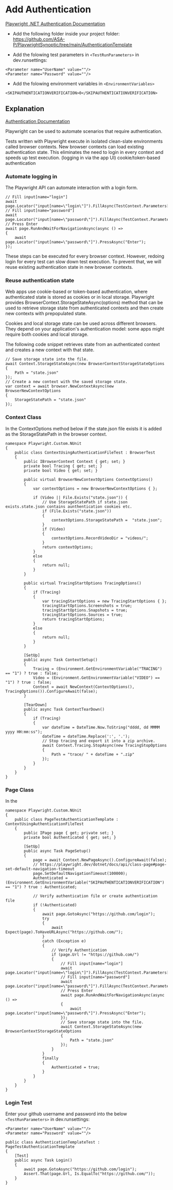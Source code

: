 # Add Authentication
[Playwright .NET Authentication Documentation](https://playwright.dev/dotnet/docs/auth)
- Add the following folder inside your project folder: https://github.com/ASA-P/PlaywrightSynoptic/tree/main/AuthenticationTemplate

- Add the folowing test parameters in ```<TestRunParameters>``` in dev.runsettings:
```
<Parameter name="UserName" value=""/>
<Parameter name="Password" value=""/>
```
- Add the folowing environment variables in ```<EnvironmentVariables>```
```
<SKIPAUTHENTICATIONVERIFICATION>0</SKIPAUTHENTICATIONVERIFICATION>
```
## **Explanation**

[Authentication Documentation](https://playwright.dev/dotnet/docs/auth)

Playwright can be used to automate scenarios that require authentication.

Tests written with Playwright execute in isolated clean-slate environments called browser contexts.  New browser contexts can load existing authentication state. This eliminates the need to login in every context and speeds up test execution. (logging in via the app UI) cookie/token-based authentication

### Automate logging in
The Playwright API can automate interaction with a login form.
```
// Fill input[name="login"]
await page.Locator("input[name=\"login\"]").FillAsync(TestContext.Parameters["UserName"]);
// Fill input[name="password"]
await page.Locator("input[name=\"password\"]").FillAsync(TestContext.Parameters["Password"]);
// Press Enter
await page.RunAndWaitForNavigationAsync(async () =>
{
    await page.Locator("input[name=\"password\"]").PressAsync("Enter");
});
```
These steps can be executed for every browser context. However, redoing login for every test can slow down test execution. To prevent that, we will reuse existing authentication state in new browser contexts.

### Reuse authentication state
Web apps use cookie-based or token-based authentication, where authenticated state is stored as cookies or in local storage. Playwright provides BrowserContext.StorageStateAsync(options) method that can be used to retrieve storage state from authenticated contexts and then create new contexts with prepopulated state.

Cookies and local storage state can be used across different browsers. They depend on your application's authentication model: some apps might require both cookies and local storage.

The following code snippet retrieves state from an authenticated context and creates a new context with that state.

```
// Save storage state into the file.
await Context.StorageStateAsync(new BrowserContextStorageStateOptions
{
    Path = "state.json"
});
// Create a new context with the saved storage state.
var context = await browser.NewContextAsync(new BrowserNewContextOptions
{
    StorageStatePath = "state.json"
});

```
### **Context Class**
In the ContextOptions method below if the state.json file exists it is added as the StorageStatePath in the browser context.
```
namespace Playwright.Custom.NUnit
{
    public class ContextUsingAuthenticationFileTest : BrowserTest
    {
        public IBrowserContext Context { get; set; }
        private bool Tracing { get; set; }
        private bool Video { get; set; }

        public virtual BrowserNewContextOptions ContextOptions()
        {
            var contextOptions = new BrowserNewContextOptions { };

            if (Video || File.Exists("state.json")) { 
                // Use StorageStatePath if state.json exists.state.json contains aunthentication cookies etc.
                if (File.Exists("state.json"))
                {
                    contextOptions.StorageStatePath =  "state.json";
                }
                if (Video)
                {
                    contextOptions.RecordVideoDir = "videos/";
                }
                return contextOptions;
            }
            else
            {
                return null;
            }
        }

        public virtual TracingStartOptions TracingOptions()
        {
            if (Tracing)
            {
                var tracingStartOptions = new TracingStartOptions { };
                tracingStartOptions.Screenshots = true;
                tracingStartOptions.Snapshots = true;
                tracingStartOptions.Sources = true;
                return tracingStartOptions;
            }
            else
            {
                return null;
            }
        }

        [SetUp]
        public async Task ContextSetup()
        {
            Tracing = (Environment.GetEnvironmentVariable("TRACING") == "1") ? true : false;
            Video = (Environment.GetEnvironmentVariable("VIDEO") == "1") ? true : false;
            Context = await NewContext(ContextOptions(), TracingOptions()).ConfigureAwait(false);
        }

        [TearDown]
        public async Task ContextTearDown()
        {
            if (Tracing)
            {
                var dateTime = DateTime.Now.ToString("dddd, dd MMMM yyyy HH:mm:ss");
                dateTime = dateTime.Replace(':', '.');
                // Stop tracing and export it into a zip archive.
                await Context.Tracing.StopAsync(new TracingStopOptions
                {
                    Path = "trace/ " + dateTime + ".zip"
                });
            }
        }
    }
}
```
### **Page Class**
In the
```
namespace Playwright.Custom.NUnit
{
    public class PageTestAuthenticationTemplate : ContextUsingAuthenticationFileTest
    {
        public IPage page { get; private set; }
        private bool Authenticated { get; set; }

        [SetUp]
        public async Task PageSetup()
        {
            page = await Context.NewPageAsync().ConfigureAwait(false);
            // https://playwright.dev/dotnet/docs/api/class-page#page-set-default-navigation-timeout
            page.SetDefaultNavigationTimeout(100000);
            Authenticated = (Environment.GetEnvironmentVariable("SKIPAUTHENTICATIONVERIFICATION") == "1") ? true : Authenticated;

            // Verify authentication file or create authentication file
            if (!Authenticated)
            {
                await page.GotoAsync("https://github.com/login");
                try
                {
                    await Expect(page).ToHaveURLAsync("https://github.com/");
                }
                catch (Exception e)
                {
                    // Verify Authentication
                    if (page.Url != "https://github.com/")
                    {
                        // Fill input[name="login"]
                        await page.Locator("input[name=\"login\"]").FillAsync(TestContext.Parameters["UserName"]);
                        // Fill input[name="password"]
                        await page.Locator("input[name=\"password\"]").FillAsync(TestContext.Parameters["Password"]);
                        // Press Enter
                        await page.RunAndWaitForNavigationAsync(async () =>
                        {
                            await page.Locator("input[name=\"password\"]").PressAsync("Enter");
                        });
                        // Save storage state into the file.
                        await Context.StorageStateAsync(new BrowserContextStorageStateOptions
                        {
                            Path = "state.json"
                        });
                    }
                }
                finally
                {
                    Authenticated = true;
                }
            }
        }
    }
}
```
### **Login Test**

Enter your github username and password into the below ```<TestRunParameters>``` in dev.runsettings:
```
<Parameter name="UserName" value=""/>
<Parameter name="Password" value=""/>
```
```
public class AuthenticationTemplateTest : PageTestAuthenticationTemplate
{
    [Test]
    public async Task Login()
    {
        await page.GotoAsync("https://github.com/login");
        Assert.That(page.Url, Is.EqualTo("https://github.com/"));
    }
}
```